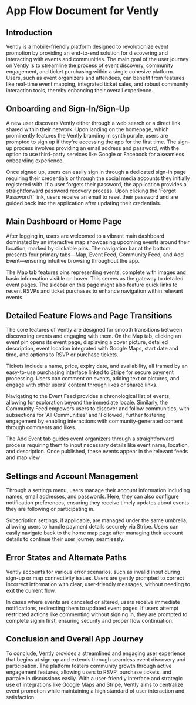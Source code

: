 # App Flow Document for Vently

## Introduction

Vently is a mobile-friendly platform designed to revolutionize event promotion by providing an end-to-end solution for discovering and interacting with events and communities. The main goal of the user journey on Vently is to streamline the process of event discovery, community engagement, and ticket purchasing within a single cohesive platform. Users, such as event organizers and attendees, can benefit from features like real-time event mapping, integrated ticket sales, and robust community interaction tools, thereby enhancing their overall experience.

## Onboarding and Sign-In/Sign-Up

A new user discovers Vently either through a web search or a direct link shared within their network. Upon landing on the homepage, which prominently features the Vently branding in synth purple, users are prompted to sign up if they're accessing the app for the first time. The sign-up process involves providing an email address and password, with the option to use third-party services like Google or Facebook for a seamless onboarding experience.

Once signed up, users can easily sign in through a dedicated sign-in page requiring their credentials or through the social media accounts they initially registered with. If a user forgets their password, the application provides a straightforward password recovery process. Upon clicking the 'Forgot Password?' link, users receive an email to reset their password and are guided back into the application after updating their credentials.

## Main Dashboard or Home Page

After logging in, users are welcomed to a vibrant main dashboard dominated by an interactive map showcasing upcoming events around their location, marked by clickable pins. The navigation bar at the bottom presents four primary tabs—Map, Event Feed, Community Feed, and Add Event—ensuring intuitive browsing throughout the app.

The Map tab features pins representing events, complete with images and basic information visible on hover. This serves as the gateway to detailed event pages. The sidebar on this page might also feature quick links to recent RSVPs and ticket purchases to enhance navigation within relevant events.

## Detailed Feature Flows and Page Transitions

The core features of Vently are designed for smooth transitions between discovering events and engaging with them. On the Map tab, clicking an event pin opens its event page, displaying a cover picture, detailed description, event location integrated with Google Maps, start date and time, and options to RSVP or purchase tickets.

Tickets include a name, price, expiry date, and availability, all framed by an easy-to-use purchasing interface linked to Stripe for secure payment processing. Users can comment on events, adding text or pictures, and engage with other users' content through likes or shared links.

Navigating to the Event Feed provides a chronological list of events, allowing for exploration beyond the immediate locale. Similarly, the Community Feed empowers users to discover and follow communities, with subsections for 'All Communities' and 'Followed', further fostering engagement by enabling interactions with community-generated content through comments and likes.

The Add Event tab guides event organizers through a straightforward process requiring them to input necessary details like event name, location, and description. Once published, these events appear in the relevant feeds and map view.

## Settings and Account Management

Through a settings menu, users manage their account information including names, email addresses, and passwords. Here, they can also configure notification preferences, ensuring they receive timely updates about events they are following or participating in.

Subscription settings, if applicable, are managed under the same umbrella, allowing users to handle payment details securely via Stripe. Users can easily navigate back to the home map page after managing their account details to continue their user journey seamlessly.

## Error States and Alternate Paths

Vently accounts for various error scenarios, such as invalid input during sign-up or map connectivity issues. Users are gently prompted to correct incorrect information with clear, user-friendly messages, without needing to exit the current flow.

In cases where events are canceled or altered, users receive immediate notifications, redirecting them to updated event pages. If users attempt restricted actions like commenting without signing in, they are prompted to complete signin first, ensuring security and proper flow continuation.

## Conclusion and Overall App Journey

To conclude, Vently provides a streamlined and engaging user experience that begins at sign-up and extends through seamless event discovery and participation. The platform fosters community growth through active engagement features, allowing users to RSVP, purchase tickets, and partake in discussions easily. With a user-friendly interface and strategic use of integrations like Google Maps and Stripe, Vently aims to centralize event promotion while maintaining a high standard of user interaction and satisfaction.
